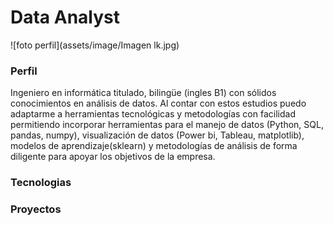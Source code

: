# Data Analyst
![foto perfil](assets/image/Imagen lk.jpg)

### Perfil
Ingeniero en informática titulado, bilingüe (ingles B1) con sólidos conocimientos en análisis de datos. Al contar con estos estudios puedo adaptarme a herramientas tecnológicas y metodologías con facilidad permitiendo incorporar herramientas para el manejo de datos (Python, SQL, pandas, numpy), visualización de datos (Power bi, Tableau, matplotlib), modelos de aprendizaje(sklearn) y metodologías de análisis de forma diligente para apoyar los objetivos de la empresa.
### Tecnologias

### Proyectos
